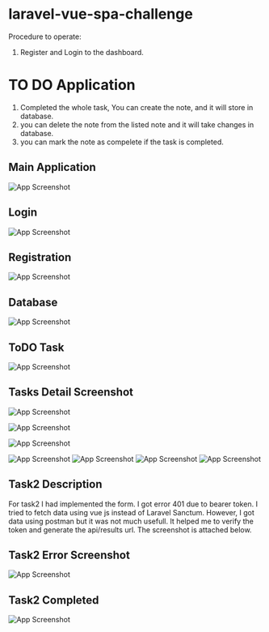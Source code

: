 
# laravel-vue-spa-challenge

Procedure to operate:
1) Register and Login to the dashboard.

# TO DO Application
1) Completed the whole task, You can create the note, and it will store in database.
2) you can delete the note from the listed note and it will take changes in database.
3) you can mark the note as compelete if the task is completed.




## Main Application

![App Screenshot](https://github.com/PratikMore2796/laravel-vue-spa-challenge.git/img/mainapplication.png)


## Login
![App Screenshot](https://github.com/pratikmore2796/laravel-vue-spa-challenge/img/Login.png)
## Registration

![App Screenshot](https://github.com/pratikmore2796/laravel-vue-spa-challenge/img/Registration.png)

## Database

![App Screenshot](https://github.com/pratikmore2796/laravel-vue-spa-challenge/img/Database.png)

## ToDO Task

![App Screenshot](https://github.com/pratikmore2796/laravel-vue-spa-challenge/img/Dashboard.png)

## Tasks Detail Screenshot

![App Screenshot](https://github.com/pratikmore2796/laravel-vue-spa-challenge/img/NewTask.png)

![App Screenshot](https://github.com/pratikmore2796/laravel-vue-spa-challenge/img/addedtodatabase.png)

![App Screenshot](https://github.com/pratikmore2796/laravel-vue-spa-challenge/img/TaskCompleted.png)

![App Screenshot](https://github.com/pratikmore2796/laravel-vue-spa-challenge/img/newtaskadded.png)
![App Screenshot](https://github.com/pratikmore2796/laravel-vue-spa-challenge/img/newtaskaddedindb.png)
![App Screenshot](https://github.com/pratikmore2796/laravel-vue-spa-challenge/img/oldtaskdeleted.png)
![App Screenshot](https://github.com/pratikmore2796/laravel-vue-spa-challenge/img/oldtaskdeletedfromdb.png)

## Task2 Description

For task2 I had implemented the form. I got error 401 due to bearer token.
I tried to fetch data using vue js instead of Laravel Sanctum.
However, I got data using postman but it was not much usefull.
It helped me to verify the token and generate the api/results url.
The screenshot is attached below.
## Task2 Error Screenshot

![App Screenshot](https://github.com/pratikmore2796/laravel-vue-spa-challenge/img/errorintask2.png)

## Task2 Completed

![App Screenshot](https://github.com/pratikmore2796/laravel-vue-spa-challenge/img/Task2Completed.png)

